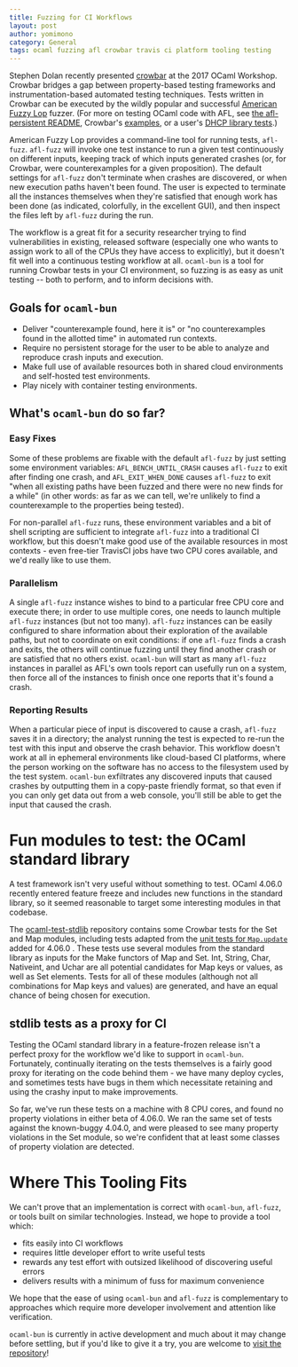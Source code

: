 ```yaml
---
title: Fuzzing for CI Workflows
layout: post
author: yomimono
category: General
tags: ocaml fuzzing afl crowbar travis ci platform tooling testing
---
```


Stephen Dolan recently presented [crowbar](https://github.com/stedolan/crowbar) at the 2017 OCaml Workshop. Crowbar bridges a gap between property-based testing frameworks and instrumentation-based automated testing techniques.  Tests written in Crowbar can be executed by the wildly popular and successful [American Fuzzy Lop](http://lcamtuf.coredump.cx/afl) fuzzer.  (For more on testing OCaml code with AFL, see [the afl-persistent README](https://github.com/stedolan/ocaml-afl-persistent/blob/master/README.md), Crowbar's [examples](https://github.com/stedolan/crowbar/tree/master/examples), or a user's [DHCP library tests](https://somerandomidiot.com/blog/2017/04/26/crowbar-dhcp/).)

American Fuzzy Lop provides a command-line tool for running tests, `afl-fuzz`.  `afl-fuzz` will invoke one test instance to run a given test continuously on different inputs, keeping track of which inputs generated crashes (or, for Crowbar, were counterexamples for a given proposition).  The default settings for `afl-fuzz` don't terminate when crashes are discovered, or when new execution paths haven't been found.  The user is expected to terminate all the instances themselves when they're satisfied that enough work has been done (as indicated, colorfully, in the excellent GUI), and then inspect the files left by `afl-fuzz` during the run.

The workflow is a great fit for a security researcher trying to find vulnerabilities in existing, released software (especially one who wants to assign work to all of the CPUs they have access to explicitly), but it doesn't fit well into a continuous testing workflow at all.  `ocaml-bun` is a tool for running Crowbar tests in your CI environment, so fuzzing is as easy as unit testing -- both to perform, and to inform decisions with.

## Goals for `ocaml-bun`

* Deliver "counterexample found, here it is" or "no counterexamples found in the allotted time" in automated run contexts.
* Require no persistent storage for the user to be able to analyze and reproduce crash inputs and execution.
* Make full use of available resources both in shared cloud environments and self-hosted test environments.
* Play nicely with container testing environments.

## What's `ocaml-bun` do so far?

### Easy Fixes

Some of these problems are fixable with the default `afl-fuzz` by just setting some environment variables: `AFL_BENCH_UNTIL_CRASH` causes `afl-fuzz` to exit after finding one crash, and `AFL_EXIT_WHEN_DONE` causes `afl-fuzz` to exit "when all existing paths have been fuzzed and there were no new finds for a while" (in other words: as far as we can tell, we're unlikely to find a counterexample to the properties being tested).

For non-parallel `afl-fuzz` runs, these environment variables and a bit of shell scripting are sufficient to integrate `afl-fuzz` into a traditional CI workflow, but this doesn't make good use of the available resources in most contexts - even free-tier TravisCI jobs have two CPU cores available, and we'd really like to use them.

### Parallelism

A single `afl-fuzz` instance wishes to bind to a particular free CPU core and execute there; in order to use multiple cores, one needs to launch multiple `afl-fuzz` instances (but not too many).  `afl-fuzz` instances can be easily configured to share information about their exploration of the available paths, but not to coordinate on exit conditions: if one `afl-fuzz` finds a crash and exits, the others will continue fuzzing until they find another crash or are satisfied that no others exist.  `ocaml-bun` will start as many `afl-fuzz` instances in parallel as AFL's own tools report can usefully run on a system, then force all of the instances to finish once one reports that it's found a crash.

### Reporting Results

When a particular piece of input is discovered to cause a crash, `afl-fuzz` saves it in a directory; the analyst running the test is expected to re-run the test with this input and observe the crash behavior.  This workflow doesn't work at all in ephemeral environments like cloud-based CI platforms, where the person working on the software has no access to the filesystem used by the test system.  `ocaml-bun` exfiltrates any discovered inputs that caused crashes by outputting them in a copy-paste friendly format, so that even if you can only get data out from a web console, you'll still be able to get the input that caused the crash.

# Fun modules to test: the OCaml standard library

A test framework isn't very useful without something to test.  OCaml 4.06.0 recently entered feature freeze and includes new functions in the standard library, so it seemed reasonable to target some interesting modules in that codebase.

The [ocaml-test-stdlib](https://github.com/yomimono/ocaml-test-stdlib) repository contains some Crowbar tests for the Set and Map modules, including tests adapted from the [unit tests for `Map.update`](https://github.com/ocaml/ocaml/blob/d10f0857a40001f65f4cc00f6ee187cbd5227738/testsuite/tests/basic/maps.ml#L34) added for 4.06.0 .  These tests use several modules from the standard library as inputs for the Make functors of Map and Set.  Int, String, Char, Nativeint, and Uchar are all potential candidates for Map keys or values, as well as Set elements.  Tests for all of these modules (although not all combinations for Map keys and values) are generated, and have an equal chance of being chosen for execution.

## stdlib tests as a proxy for CI

Testing the OCaml standard library in a feature-frozen release isn't a perfect proxy for the workflow we'd like to support in `ocaml-bun`.  Fortunately, continually iterating on the tests themselves is a fairly good proxy for iterating on the code behind them - we have many deploy cycles, and sometimes tests have bugs in them which necessitate retaining and using the crashy input to make improvements.

So far, we've run these tests on a machine with 8 CPU cores, and found no property violations in either beta of 4.06.0.  We ran the same set of tests against the known-buggy 4.04.0, and were pleased to see many property violations in the Set module, so we're confident that at least some classes of property violation are detected.

# Where This Tooling Fits

We can't prove that an implementation is correct with `ocaml-bun`, `afl-fuzz`, or tools built on similar technologies.  Instead, we hope to provide a tool which:

* fits easily into CI workflows
* requires little developer effort to write useful tests
* rewards any test effort with outsized likelihood of discovering useful errors
* delivers results with a minimum of fuss for maximum convenience

We hope that the ease of using `ocaml-bun` and `afl-fuzz` is complementary to approaches which require more developer involvement and attention like verification.

`ocaml-bun` is currently in active development and much about it may change before settling, but if you'd like to give it a try, you are welcome to [visit the repository](https://github.com/yomimono/ocaml-bun)!
